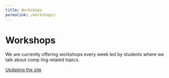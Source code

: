 ```yaml
---
title: Workshops 
permalink: /workshops/
---
```

# Workshops

We are currently offering workshops every week led by students where we talk about comp ling  related  topics.

[Updating the site](/collections/_workshops/simple_website.md)
